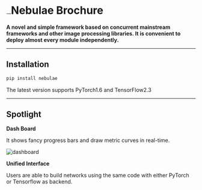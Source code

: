 # <img src="/Users/Seria/Downloads/nebulae.png" alt="nebulae" style="zoom:10%;" />Nebulae Brochure

**A novel and simple framework based on concurrent mainstream frameworks and other image processing libraries. It is convenient to deploy almost every module independently.**

------

## Installation

```sh
pip install nebulae
```

The latest version supports PyTorch1.6 and TensorFlow2.3


------

## Spotlight

**Dash Board**

It shows fancy progress bars and draw metric curves in real-time.

![dashboard](/Users/Seria/Downloads/dashboard.gif)



**Unified Interface**

Users are able to build networks using the same code with either PyTorch or Tensorflow as backend.
